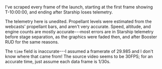I've scraped every frame of the launch, starting at the first frame showing T-10:00:00, and ending after Starship loses telemetry.

The telemetry here is unedited. Propellant levels were estimated from the webcasts' propellant bars, and aren't very accurate. Speed, altitude, and engine counts are mostly accurate---most errors are in Starship telemetry before stage separation, as the graphics were faded then, and after Booster RUD for the same reasons.

The `time` field is inaccurate---I assumed a framerate of 29.985 and I don't know where that came from! The source video seems to be 30FPS; for an accurate time, just assume each data frame is 1/30s.
